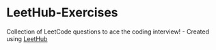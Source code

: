 # LeetHub-Exercises
Collection of LeetCode questions to ace the coding interview! - Created using [LeetHub](https://github.com/QasimWani/LeetHub)
